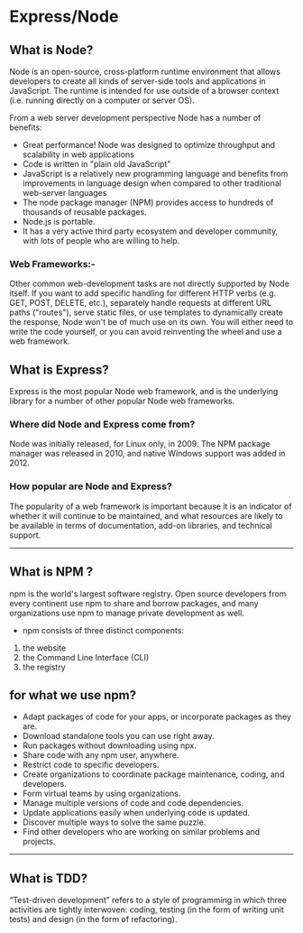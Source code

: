 # Express/Node

## What is Node?

Node is an open-source, cross-platform runtime environment that allows developers to create all kinds of server-side tools and applications in JavaScript. The runtime is intended for use outside of a browser context (i.e. running directly on a computer or server OS).

From a web server development perspective Node has a number of benefits:

* Great performance! Node was designed to optimize throughput and scalability in web applications
* Code is written in "plain old JavaScript"
* JavaScript is a relatively new programming language and benefits from improvements in language design when compared to other traditional web-server languages
* The node package manager (NPM) provides access to hundreds of thousands of reusable packages.
* Node.js is portable.
* It has a very active third party ecosystem and developer community, with lots of people who are willing to help.

### Web Frameworks:-

Other common web-development tasks are not directly supported by Node itself. If you want to add specific handling for different HTTP verbs (e.g. GET, POST, DELETE, etc.), separately handle requests at different URL paths ("routes"), serve static files, or use templates to dynamically create the response, Node won't be of much use on its own. You will either need to write the code yourself, or you can avoid reinventing the wheel and use a web framework.

## What is Express?

Express is the most popular Node web framework, and is the underlying library for a number of other popular Node web frameworks.

### Where did Node and Express come from?

Node was initially released, for Linux only, in 2009. The NPM package manager was released in 2010, and native Windows support was added in 2012.

### How popular are Node and Express?

The popularity of a web framework is important because it is an indicator of whether it will continue to be maintained, and what resources are likely to be available in terms of documentation, add-on libraries, and technical support.

---

## What is NPM ?

npm is the world's largest software registry. Open source developers from every continent use npm to share and borrow packages, and many organizations use npm to manage private development as well.

* npm consists of three distinct components:

1. the website
2. the Command Line Interface (CLI)
3. the registry

## for what we use npm?

* Adapt packages of code for your apps, or incorporate packages as they are.
* Download standalone tools you can use right away.
* Run packages without downloading using npx.
* Share code with any npm user, anywhere.
* Restrict code to specific developers.
* Create organizations to coordinate package maintenance, coding, and developers.
* Form virtual teams by using organizations.
* Manage multiple versions of code and code dependencies.
* Update applications easily when underlying code is updated.
* Discover multiple ways to solve the same puzzle.
* Find other developers who are working on similar problems and projects.

---

## What is TDD?

“Test-driven development” refers to a style of programming in which three activities are tightly interwoven: coding, testing (in the form of writing unit tests) and design (in the form of refactoring).
